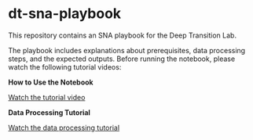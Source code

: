 # dt-sna-playbook
This repository contains an SNA playbook for the Deep Transition Lab.

The playbook includes explanations about prerequisites, data processing steps, and the expected outputs. Before running the notebook, please watch the following tutorial videos:

**How to Use the Notebook**

[Watch the tutorial video](https://1drv.ms/v/c/b6971df0f545719b/Edw7kljaudJIhjtHXyDaPfsBhFfvUK-TVft9gMFq8Gv9ug?e=XArdFT)

**Data Processing Tutorial**

[Watch the data processing tutorial](https://1drv.ms/v/c/b6971df0f545719b/ESuRxgSkMkpOny5S5-E0eQ8BAJMTtw4f7qNEoyxpyxyylg?e=U7awTV)